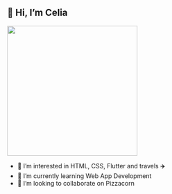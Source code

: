 ## 👋 Hi, I’m Celia
<img src="https://media.giphy.com/media/3o7aD2ml5k1Vf8g8oM/giphy.gif"  width=300>

- 👀 I’m interested in HTML, CSS, Flutter and travels ✈️
- 🌱 I’m currently learning Web App Development
- 💞️ I’m looking to collaborate on Pizzacorn

